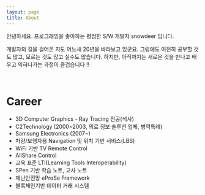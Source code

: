 ```yaml
---
layout: page
title: About
---
```


<p class="message">
  안녕하세요. 프로그래밍을 좋아하는 평범한 S/W 개발자 snowdeer 입니다.
</p>

개발자의 길을 걸어온 지도 어느새 20년을 바라보고 있군요. 그럼에도 여전히 공부할 것도 많고, 
모르는 것도 많고 실수도 많습니다. 하지만, 아직까지는 새로운 것을 만나고 배우고 익혀나가는 과정이 즐겁습니다 !!

<br>

# Career

* 3D Computer Graphics - Ray Tracing 전공(석사)
* C2Technology (2000~2003, 의료 정보 솔루션 업체, 병역특례)
* Samsung Electronics (2007~)
* 차량/보행자용 Navigation 및 위치 기반 서비스(LBS)
* WiFi 기반 TV Remote Control
* AllShare Control
* 교육 표준 LTI(Learning Tools Interoperability)
* SPen 기반 학습 노트, 교사 노트
* 재난안전망 eProSe Framework
* 블록체인기반 데이터 거래 시스템
